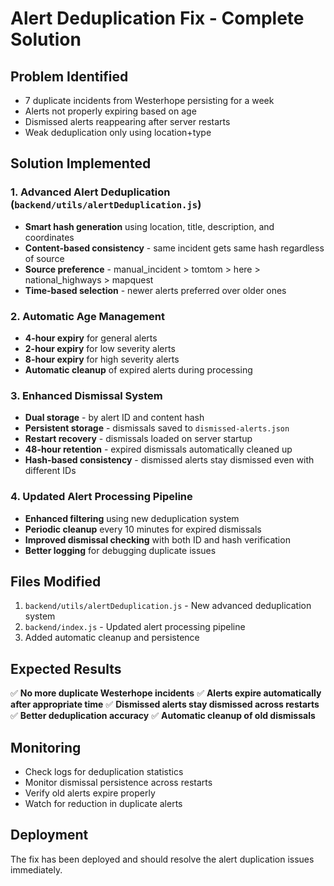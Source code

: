 # Alert Deduplication Fix - Complete Solution

## Problem Identified
- 7 duplicate incidents from Westerhope persisting for a week
- Alerts not properly expiring based on age
- Dismissed alerts reappearing after server restarts
- Weak deduplication only using location+type

## Solution Implemented

### 1. Advanced Alert Deduplication (`backend/utils/alertDeduplication.js`)
- **Smart hash generation** using location, title, description, and coordinates
- **Content-based consistency** - same incident gets same hash regardless of source
- **Source preference** - manual_incident > tomtom > here > national_highways > mapquest
- **Time-based selection** - newer alerts preferred over older ones

### 2. Automatic Age Management
- **4-hour expiry** for general alerts
- **2-hour expiry** for low severity alerts  
- **8-hour expiry** for high severity alerts
- **Automatic cleanup** of expired alerts during processing

### 3. Enhanced Dismissal System
- **Dual storage** - by alert ID and content hash
- **Persistent storage** - dismissals saved to `dismissed-alerts.json`
- **Restart recovery** - dismissals loaded on server startup
- **48-hour retention** - expired dismissals automatically cleaned up
- **Hash-based consistency** - dismissed alerts stay dismissed even with different IDs

### 4. Updated Alert Processing Pipeline
- **Enhanced filtering** using new deduplication system
- **Periodic cleanup** every 10 minutes for expired dismissals
- **Improved dismissal checking** with both ID and hash verification
- **Better logging** for debugging duplicate issues

## Files Modified
1. `backend/utils/alertDeduplication.js` - New advanced deduplication system
2. `backend/index.js` - Updated alert processing pipeline
3. Added automatic cleanup and persistence

## Expected Results
✅ **No more duplicate Westerhope incidents**
✅ **Alerts expire automatically after appropriate time**
✅ **Dismissed alerts stay dismissed across restarts**
✅ **Better deduplication accuracy**
✅ **Automatic cleanup of old dismissals**

## Monitoring
- Check logs for deduplication statistics
- Monitor dismissal persistence across restarts  
- Verify old alerts expire properly
- Watch for reduction in duplicate alerts

## Deployment
The fix has been deployed and should resolve the alert duplication issues immediately.
